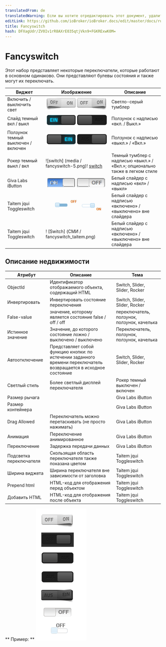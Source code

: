 ```yaml
---
translatedFrom: de
translatedWarning: Если вы хотите отредактировать этот документ, удалите поле «translationFrom», в противном случае этот документ будет снова автоматически переведен
editLink: https://github.com/ioBroker/ioBroker.docs/edit/master/docs/ru/viz/fancyswitch.md
title: Fancyswitch
hash: DFXagUdr/ZV0Iv1rR8AXrE035qtjVkn9+FGKRExwK0M=
---
```

# Fancyswitch
Этот набор представляет некоторые переключатели, которые работают в основном одинаково.
Они представляют булевы состояния и также могут их переключать.

| Виджет | Изображение | Описание |
|------------------------|-------|--------------|
| Включить / выключить свет | ![переключатель](../../de/viz/media/fancyswitch-1.png) | Светло-серый тумблер |
| Слайд темный вкл / выкл | ![переключатель](../../de/viz/media/fancyswitch-3.png) | Ползунок с надписью «вкл. / Выкл.» |
| Ползунок темный выключен / включен | ![переключатель](../../de/viz/media/fancyswitch-4.png) | Ползунок с надписью «выкл.» / «Вкл.» |
| Рокер темный выкл / вкл | ![switch] (media / fancyswitch-5.png)! [switch](../../de/viz/media/fancyswitch-6.png) | Темный тумблер с надписью «выкл.» / «Вкл.»; опционально также в легком стиле |
| Giva Labs iButton | ![переключатель](../../de/viz/media/fancyswitch_givalabsibutton.png) | Белый слайдер с надписью «вкл» / «выкл» |
| Taitem jqui Toggleswitch | ![переключатель](../../de/viz/media/fancyswitch_taitem.png) | Белый слайдер с надписью «включено» / «выключено» вне слайдера |
| Taitem jqui Toggleswitch | ! [Switch] (СМИ / fancyswitch_taitem.png) | Белый слайдер с надписью «включено» / «выключено» вне слайдера |

## Описание недвижимости
| Атрибут | Описание | Тема |
|----|----|---|
| ObjectId | Идентификатор отображаемого объекта, содержащий HTML | Switch, Slider, Slider, Rocker |
| Инвертировать | Инвертировать состояние переключения | Switch, Slider, Slider, Rocker |
| False-value | значение, которому является состояние false / off / off | переключатель, ползунок, ползунок, качелька |
| Истинное значение | Значение, до которого состояние ложно / выключено / выключено | Переключатель, ползунок, ползунок, качелька |
| Автоотключение | Представляет собой функцию кнопки: по истечении заданного времени переключатель возвращается в исходное состояние | Switch, Slider, Slider, Rocker |
| Светлый стиль | Более светлый дисплей переключателя | Рокер темный выключен / включен |
| Размер рычага || Giva Labs iButton |
| Размер контейнера || Giva Labs iButton |
| Drag Allowed | Переключатель можно перетаскивать (не просто нажимать) | Giva Labs iButton |
| Анимация | Переключение анимированное | Giva Labs iButton |
| Переключение | Задержка передачи данных | Giva Labs iButton |
| Подсветка переключателя | Скользящая область переключателя также показана цветом | Taitem jqui Toggleswitch |
| Ширина виджета | Ширина переключателя вне зависимости от заголовка | Taitem jqui Toggleswitch |
| Prepend html | HTML-код для отображения перед объектом | Taitem jqui Toggleswitch |
| Добавить HTML | HTML-код для отображения после объекта | Taitem jqui Toggleswitch |

** Пример: ** ![009](../../de/viz/media/fancyswitch_all.gif)